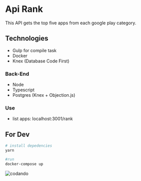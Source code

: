 Api Rank
=========

This API gets the top five apps from each google play category.


## Technologies

* Gulp for compile task
* Docker
* Knex (Database Code First)

### Back-End
* Node
* Typescript
* Postgres (Knex + Objection.js) 

### Use
* list apps: localhost:3001/rank

## For Dev

```bash
# install depedencies
yarn

#run
docker-compose up
```

![codando](https://media.giphy.com/media/ZvLUtG6BZkBi0/giphy.gif)

